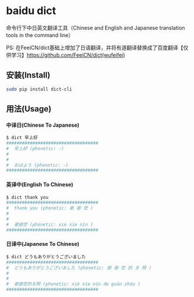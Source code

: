 # baidu dict

命令行下中日英文翻译工具（Chinese and English and Japanese translation tools in the command line）

PS: 在FeeiCN/dict基础上增加了日语翻译，并将有道翻译替换成了百度翻译【仅供学习】https://github.com/FeeiCN/dict(wufeifei)


## 安装(Install)

```bash
sudo pip install dict-cli
```

## 用法(Usage)

#### 中译日(Chinese To Japanese)
```bash
$ dict 早上好
###################################
#  早上好 (phonetic: -)
#
#
#  おはよう (phonetic: -)
###################################
```

#### 英译中(English To Chinese)

```bash
$ dict thank you
###################################
#  thank you (phonetic: 谢 谢 您 )
#
#
#  谢谢您 (phonetic: xiè xie nín )
###################################
```
#### 日译中(Japanese To Chinese)
```bash
$ dict どうもありがとうございました
###################################
#  どうもありがとうございました (phonetic: 谢 谢 您 的 关 照 )
#
#
#  谢谢您的关照 (phonetic: xiè xie nín de guān zhào )
###################################